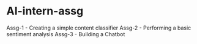 # AI-intern-assg
Assg-1 - Creating a simple content classifier
Assg-2 - Performing a basic sentiment analysis
Assg-3 - Building a Chatbot

